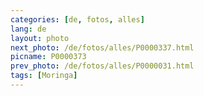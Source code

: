 ```yaml
---
categories: [de, fotos, alles]
lang: de
layout: photo
next_photo: /de/fotos/alles/P0000337.html
picname: P0000373
prev_photo: /de/fotos/alles/P0000031.html
tags: [Moringa]
---
```

